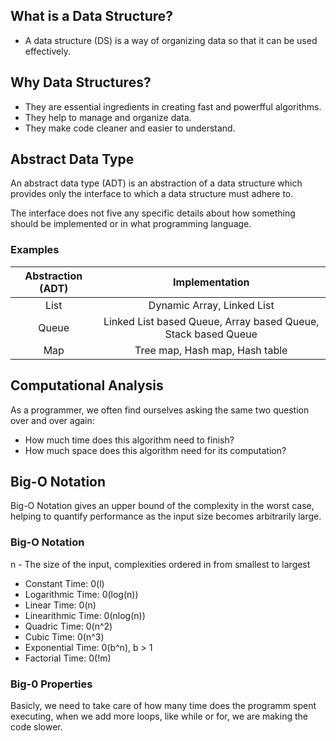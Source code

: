 ## What is a Data Structure?
- A data structure (DS) is a way of organizing data so that it can be used effectively.

## Why Data Structures?
- They are essential ingredients in creating fast and powerfful algorithms.
- They help to manage and organize data.
- They make code cleaner and easier to understand.

## Abstract Data Type
An abstract data type (ADT) is an abstraction of a data structure which provides only the interface to which a data structure must adhere to.

The interface does not five any specific details about how something should be implemented or in what programming language.

### Examples
| Abstraction (ADT) | Implementation |
|:-----------------:|:--------------:|
|List               |Dynamic Array, Linked List |
|Queue              |Linked List based Queue, Array based Queue, Stack based Queue|
|Map                | Tree map, Hash map, Hash table|

## Computational Analysis
As a programmer, we often find ourselves asking the same two question over and over again:
- How much time does this algorithm need to finish?
- How much space does this algorithm need for its computation?

## Big-O Notation
Big-O Notation gives an upper bound of the complexity in the worst case, helping to quantify performance as the input size becomes arbitrarily large.

### Big-O Notation
n - The size of the input, complexities ordered in from smallest to largest
- Constant Time: 0(l)
- Logarithmic Time: 0(log(n))
- Linear Time: 0(n)
- Linearithmic Time: 0(nlog(n))
- Quadric Time: 0(n^2)
- Cubic Time: 0(n^3)
- Exponential Time: 0(b^n), b > 1
- Factorial Time: 0(!m)

### Big-0 Properties
Basicly, we need to take care of how many time does the programm spent executing, when we add more loops, like while or for, we are making the code slower.
